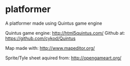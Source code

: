 platformer
==========

A platformer made using Quintus game engine

Quintus game engine: http://html5quintus.com/
Github at: https://github.com/cykod/Quintus

Map made with: http://www.mapeditor.org/

Sprite/Tyle sheet aquired from: http://opengameart.org/